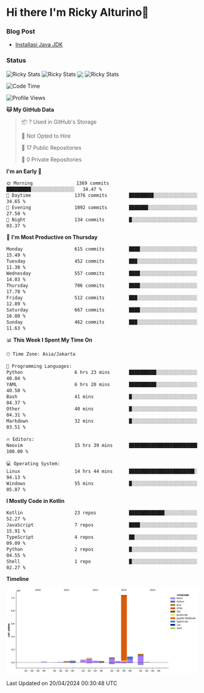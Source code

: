 # Hi there I'm Ricky Alturino👋

### Blog Post

<!-- BLOG-POST-LIST:START -->

- [Installasi Java JDK](https://onirutla.medium.com/installasi-java-jdk-ec701beeb5cb?source=rss-d9d81c918cc9------2)
<!-- BLOG-POST-LIST:END -->

### Status

<img align="center" alt="Ricky Stats" src="https://github-readme-stats.vercel.app/api?username=Alturino&theme=dark&show_icons=true&hide_border=false" />
<img align="center" alt="Ricky Stats" src="https://github-readme-stats.vercel.app/api/top-langs/?username=Alturino&theme=dark&show_icons=true&layout=compact"/>
<img align="center" width="640px" src="https://github-readme-stats.vercel.app/api/wakatime?username=Alturino&layout=compact&hide_border=true&theme=dark">
<img align="center" alt="Ricky Stats" src="https://leetcard.jacoblin.cool/onirutla?border=0&radius=20&ext=activity"/>

<!--START_SECTION:waka-->
![Code Time](http://img.shields.io/badge/Code%20Time-232%20hrs%2047%20mins-blue)

![Profile Views](http://img.shields.io/badge/Profile%20Views-0-blue)

**🐱 My GitHub Data** 

> 📦 ? Used in GitHub's Storage 
 > 
> 🚫 Not Opted to Hire
 > 
> 📜 17 Public Repositories 
 > 
> 🔑 0 Private Repositories 
 > 
**I'm an Early 🐤** 

```text
🌞 Morning                1369 commits        █████████░░░░░░░░░░░░░░░░   34.47 % 
🌆 Daytime                1376 commits        █████████░░░░░░░░░░░░░░░░   34.65 % 
🌃 Evening                1092 commits        ███████░░░░░░░░░░░░░░░░░░   27.50 % 
🌙 Night                  134 commits         █░░░░░░░░░░░░░░░░░░░░░░░░   03.37 % 
```
📅 **I'm Most Productive on Thursday** 

```text
Monday                   615 commits         ████░░░░░░░░░░░░░░░░░░░░░   15.49 % 
Tuesday                  452 commits         ███░░░░░░░░░░░░░░░░░░░░░░   11.38 % 
Wednesday                557 commits         ████░░░░░░░░░░░░░░░░░░░░░   14.03 % 
Thursday                 706 commits         ████░░░░░░░░░░░░░░░░░░░░░   17.78 % 
Friday                   512 commits         ███░░░░░░░░░░░░░░░░░░░░░░   12.89 % 
Saturday                 667 commits         ████░░░░░░░░░░░░░░░░░░░░░   16.80 % 
Sunday                   462 commits         ███░░░░░░░░░░░░░░░░░░░░░░   11.63 % 
```


📊 **This Week I Spent My Time On** 

```text
🕑︎ Time Zone: Asia/Jakarta

💬 Programming Languages: 
Python                   6 hrs 23 mins       ██████████░░░░░░░░░░░░░░░   40.84 % 
YAML                     6 hrs 20 mins       ██████████░░░░░░░░░░░░░░░   40.50 % 
Bash                     41 mins             █░░░░░░░░░░░░░░░░░░░░░░░░   04.37 % 
Other                    40 mins             █░░░░░░░░░░░░░░░░░░░░░░░░   04.31 % 
Markdown                 32 mins             █░░░░░░░░░░░░░░░░░░░░░░░░   03.51 % 

🔥 Editors: 
Neovim                   15 hrs 39 mins      █████████████████████████   100.00 % 

💻 Operating System: 
Linux                    14 hrs 44 mins      ████████████████████████░   94.13 % 
Windows                  55 mins             █░░░░░░░░░░░░░░░░░░░░░░░░   05.87 % 
```

**I Mostly Code in Kotlin** 

```text
Kotlin                   23 repos            █████████████░░░░░░░░░░░░   52.27 % 
JavaScript               7 repos             ████░░░░░░░░░░░░░░░░░░░░░   15.91 % 
TypeScript               4 repos             ██░░░░░░░░░░░░░░░░░░░░░░░   09.09 % 
Python                   2 repos             █░░░░░░░░░░░░░░░░░░░░░░░░   04.55 % 
Shell                    1 repo              █░░░░░░░░░░░░░░░░░░░░░░░░   02.27 % 
```



**Timeline**

![Lines of Code chart](https://raw.githubusercontent.com/Alturino/Alturino/main/assets/bar_graph.png)


 Last Updated on 20/04/2024 00:30:48 UTC
<!--END_SECTION:waka-->
